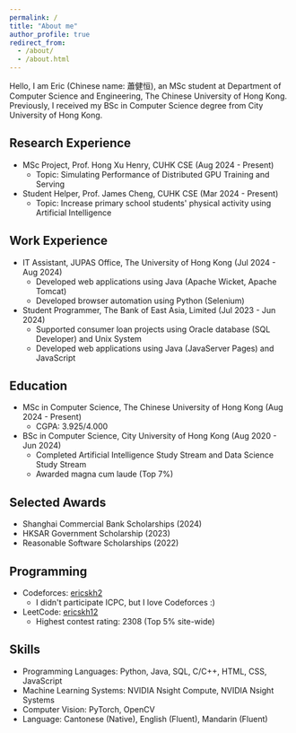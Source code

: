 ```yaml
---
permalink: /
title: "About me"
author_profile: true
redirect_from: 
  - /about/
  - /about.html
---
```


Hello, I am Eric (Chinese name: 蕭健恒), an MSc student at Department of Computer Science and Engineering, The Chinese University of Hong Kong. Previously, I received my BSc in Computer Science degree from City University of Hong Kong.

Research Experience
------
- MSc Project, Prof. Hong Xu Henry, CUHK CSE (Aug 2024 - Present)
  - Topic: Simulating Performance of Distributed GPU Training and Serving
- Student Helper, Prof. James Cheng, CUHK CSE (Mar 2024 - Present)
  - Topic: Increase primary school students' physical activity using Artificial Intelligence

Work Experience
------
- IT Assistant, JUPAS Office, The University of Hong Kong (Jul 2024 - Aug 2024)
  - Developed web applications using Java (Apache Wicket, Apache Tomcat)
  - Developed browser automation using Python (Selenium)
- Student Programmer, The Bank of East Asia, Limited (Jul 2023 - Jun 2024)
  - Supported consumer loan projects using Oracle database (SQL Developer) and Unix System
  - Developed web applications using Java (JavaServer Pages) and JavaScript
  
Education
------
- MSc in Computer Science, The Chinese University of Hong Kong (Aug 2024 - Present)
  - CGPA: 3.925/4.000
- BSc in Computer Science, City University of Hong Kong (Aug 2020 - Jun 2024)
  - Completed Artificial Intelligence Study Stream and Data Science Study Stream
  - Awarded magna cum laude (Top 7%)
  
Selected Awards
------
- Shanghai Commercial Bank Scholarships (2024)
- HKSAR Government Scholarship (2023)
- Reasonable Software Scholarships (2022)

Programming
------
- Codeforces: [ericskh2](https://codeforces.com/profile/ericskh2)
  - I didn't participate ICPC, but I love Codeforces :) 
- LeetCode: [ericskh12](https://leetcode.com/u/ericskh12/)
  - Highest contest rating: 2308 (Top 5% site-wide)

Skills
------
- Programming Languages: Python, Java, SQL, C/C++, HTML, CSS, JavaScript
- Machine Learning Systems: NVIDIA Nsight Compute, NVIDIA Nsight Systems
- Computer Vision: PyTorch, OpenCV
- Language: Cantonese (Native), English (Fluent), Mandarin (Fluent)
